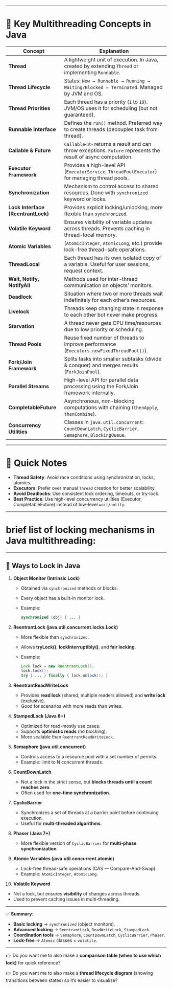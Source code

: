 

---

# 🔹 Key Multithreading Concepts in Java

| Concept                            | Explanation                                                                                                   |
| ---------------------------------- | ------------------------------------------------------------------------------------------------------------- |
| **Thread**                         | A lightweight unit of execution. In Java, created by extending `Thread` or implementing `Runnable`.           |
| **Thread Lifecycle**               | States: `New → Runnable → Running → Waiting/Blocked → Terminated`. Managed by JVM and OS.                     |
| **Thread Priorities**              | Each thread has a priority (`1` to `10`). JVM/OS uses it for scheduling (but not guaranteed).                 |
| **Runnable Interface**             | Defines the `run()` method. Preferred way to create threads (decouples task from thread).                     |
| **Callable & Future**              | `Callable<V>` returns a result and can throw exceptions. `Future` represents the result of async computation. |
| **Executor Framework**             | Provides a high-level API (`ExecutorService`, `ThreadPoolExecutor`) for managing thread pools.                |
| **Synchronization**                | Mechanism to control access to shared resources. Done with `synchronized` keyword or locks.                   |
| **Lock Interface (ReentrantLock)** | Provides explicit locking/unlocking, more flexible than `synchronized`.                                       |
| **Volatile Keyword**               | Ensures visibility of variable updates across threads. Prevents caching in thread-local memory.               |
| **Atomic Variables**               | (`AtomicInteger`, `AtomicLong`, etc.) provide lock-free thread-safe operations.                               |
| **ThreadLocal**                    | Each thread has its own isolated copy of a variable. Useful for user sessions, request context.               |
| **Wait, Notify, NotifyAll**        | Methods used for inter-thread communication on objects’ monitors.                                             |
| **Deadlock**                       | Situation where two or more threads wait indefinitely for each other’s resources.                             |
| **Livelock**                       | Threads keep changing state in response to each other but never make progress.                                |
| **Starvation**                     | A thread never gets CPU time/resources due to low priority or scheduling.                                     |
| **Thread Pools**                   | Reuse fixed number of threads to improve performance (`Executors.newFixedThreadPool()`).                      |
| **Fork/Join Framework**            | Splits tasks into smaller subtasks (divide & conquer) and merges results (`ForkJoinPool`).                    |
| **Parallel Streams**               | High-level API for parallel data processing using the Fork/Join framework internally.                         |
| **CompletableFuture**              | Asynchronous, non-blocking computations with chaining (`thenApply`, `thenCombine`).                           |
| **Concurrency Utilities**          | Classes in `java.util.concurrent`: `CountDownLatch`, `CyclicBarrier`, `Semaphore`, `BlockingQueue`.           |

---

# 🔹 Quick Notes

* **Thread Safety**: Avoid race conditions using synchronization, locks, atomics.
* **Executors**: Prefer over manual `Thread` creation for better scalability.
* **Avoid Deadlocks**: Use consistent lock ordering, timeouts, or try-lock.
* **Best Practice**: Use high-level concurrency utilities (Executor, CompletableFuture) instead of low-level `wait/notify`.

---


# **brief list of locking mechanisms in Java multithreading**:

---

## 🔑 Ways to Lock in Java

1. **Object Monitor (Intrinsic Lock)**

   * Obtained via `synchronized` methods or blocks.
   * Every object has a built-in monitor lock.
   * Example:

     ```java
     synchronized (obj) { ... }
     ```

2. **ReentrantLock (java.util.concurrent.locks.Lock)**

   * More flexible than `synchronized`.
   * Allows **tryLock()**, **lockInterruptibly()**, and **fair locking**.
   * Example:

     ```java
     Lock lock = new ReentrantLock();
     lock.lock();
     try { ... } finally { lock.unlock(); }
     ```

3. **ReentrantReadWriteLock**

   * Provides **read lock** (shared, multiple readers allowed) and **write lock** (exclusive).
   * Good for scenarios with more reads than writes.

4. **StampedLock (Java 8+)**

   * Optimized for read-mostly use cases.
   * Supports **optimistic reads** (no blocking).
   * More scalable than `ReentrantReadWriteLock`.

5. **Semaphore (java.util.concurrent)**

   * Controls access to a resource pool with a set number of permits.
   * Example: limit to N concurrent threads.

6. **CountDownLatch**

   * Not a lock in the strict sense, but **blocks threads until a count reaches zero**.
   * Often used for **one-time synchronization**.

7. **CyclicBarrier**

   * Synchronizes a set of threads at a barrier point before continuing execution.
   * Useful for **multi-threaded algorithms**.

8. **Phaser (Java 7+)**

   * More flexible version of `CyclicBarrier` for **multi-phase synchronization**.

9. **Atomic Variables (java.util.concurrent.atomic)**

   * Lock-free thread-safe operations (CAS — Compare-And-Swap).
   * Example: `AtomicInteger`, `AtomicLong`.

10. **Volatile Keyword**

* Not a lock, but ensures **visibility** of changes across threads.
* Used to prevent caching issues in multi-threading.

---

✅ **Summary**:

* **Basic locking** → `synchronized` (object monitors).
* **Advanced locking** → `ReentrantLock`, `ReadWriteLock`, `StampedLock`.
* **Coordination tools** → `Semaphore`, `CountDownLatch`, `CyclicBarrier`, `Phaser`.
* **Lock-free** → `Atomic` classes + `volatile`.

---

👉 Do you want me to also make a **comparison table (when to use which lock)** for quick reference?


👉 Do you want me to also make a **thread lifecycle diagram** (showing transitions between states) so it’s easier to visualize?
